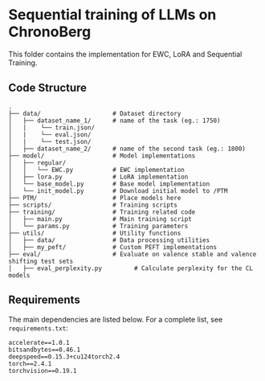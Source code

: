 #  Sequential training of LLMs on ChronoBerg

This folder contains the implementation for EWC, LoRA and Sequential Training.

## Code Structure

```
.
├── data/                    # Dataset directory
│   ├── dataset_name_1/      # name of the task (eg.: 1750)
│   |    └── train.json/    
│   |    └── eval.json/     
│   |    └── test.json/     
│   ├── dataset_name_2/      # name of the second task (eg.: 1800)
├── model/                   # Model implementations
│   ├── regular/                 
│   │   └── EWC.py           # EWC implementation
│   ├── lora.py              # LoRA implementation          
│   └── base_model.py        # Base model implementation
│   └── init_model.py        # Download initial model to /PTM
├── PTM/                     # Place models here 
├── scripts/                 # Training scripts 
├── training/                # Training related code
│   ├── main.py              # Main training script
│   └── params.py            # Training parameters
├── utils/                   # Utility functions
│   ├── data/                # Data processing utilities
│   ├── my_peft/             # Custom PEFT implementations
├── eval/                    # Evaluate on valence stable and valence shifting test sets
│   ├── eval_perplexity.py         # Calculate perplexity for the CL models
```

## Requirements

The main dependencies are listed below. For a complete list, see `requirements.txt`:

```
accelerate==1.0.1
bitsandbytes==0.46.1
deepspeed==0.15.3+cu124torch2.4
torch==2.4.1
torchvision==0.19.1
```



